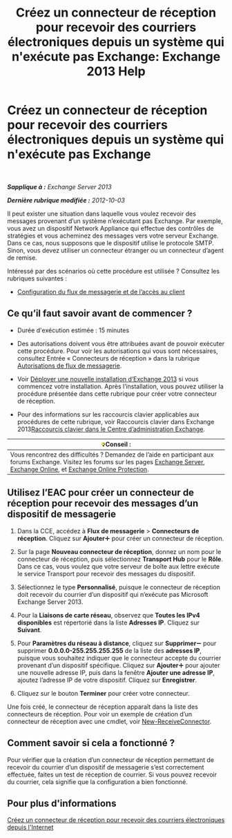 ﻿---
title: "Créez un connecteur de réception pour recevoir des courriers électroniques depuis un système qui n'exécute pas Exchange: Exchange 2013 Help"
TOCTitle: Créez un connecteur de réception pour recevoir des courriers électroniques depuis un système qui n'exécute pas Exchange
ms:assetid: 85f0864a-6502-49db-8804-16755a7292b4
ms:mtpsurl: https://technet.microsoft.com/fr-fr/library/JJ657467(v=EXCHG.150)
ms:contentKeyID: 50478614
ms.date: 04/24/2018
mtps_version: v=EXCHG.150
ms.translationtype: HT
---

# Créez un connecteur de réception pour recevoir des courriers électroniques depuis un système qui n'exécute pas Exchange

 

_**Sapplique à :** Exchange Server 2013_

_**Dernière rubrique modifiée :** 2012-10-03_

Il peut exister une situation dans laquelle vous voulez recevoir des messages provenant d’un système n’exécutant pas Exchange. Par exemple, vous avez un dispositif Network Appliance qui effectue des contrôles de stratégies et vous acheminez des messages vers votre serveur Exchange. Dans ce cas, nous supposons que le dispositif utilise le protocole SMTP. Sinon, vous devez utiliser un connecteur étranger ou un connecteur d’agent de remise.

Intéressé par des scénarios où cette procédure est utilisée ? Consultez les rubriques suivantes :

  - [Configuration du flux de messagerie et de l’accès au client](configure-mail-flow-and-client-access-exchange-2013-help.md)

## Ce qu’il faut savoir avant de commencer ?

  - Durée d'exécution estimée : 15 minutes

  - Des autorisations doivent vous être attribuées avant de pouvoir exécuter cette procédure. Pour voir les autorisations qui vous sont nécessaires, consultez Entrée « Connecteurs de réception » dans la rubrique [Autorisations de flux de messagerie](mail-flow-permissions-exchange-2013-help.md).

  - Voir [Déployer une nouvelle installation d’Exchange 2013](deploy-a-new-installation-of-exchange-2013-exchange-2013-help.md) si vous commencez votre installation. Après l’installation, vous pouvez utiliser la procédure présentée dans cette rubrique pour créer votre connecteur de réception.

  - Pour des informations sur les raccourcis clavier applicables aux procédures de cette rubrique, voir Raccourcis clavier dans Exchange 2013[Raccourcis clavier dans le Centre d’administration Exchange](keyboard-shortcuts-in-the-exchange-admin-center-exchange-online-protection-help.md).

<table>
<thead>
<tr class="header">
<th><img src="images/Bb125224.tip(EXCHG.150).gif" title="Conseil" alt="Conseil" />Conseil :</th>
</tr>
</thead>
<tbody>
<tr class="odd">
<td>Vous rencontrez des difficultés ? Demandez de l’aide en participant aux forums Exchange. Visitez les forums sur les pages <a href="https://go.microsoft.com/fwlink/p/?linkid=60612">Exchange Server</a>, <a href="https://go.microsoft.com/fwlink/p/?linkid=267542">Exchange Online</a>, et <a href="https://go.microsoft.com/fwlink/p/?linkid=285351">Exchange Online Protection</a>.</td>
</tr>
</tbody>
</table>


## Utilisez l’EAC pour créer un connecteur de réception pour recevoir des messages d’un dispositif de messagerie

1.  Dans la CCE, accédez à **Flux de messagerie** \> **Connecteurs de réception**. Cliquez sur **Ajouter**![Icône Ajouter](images/JJ218640.c1e75329-d6d7-4073-a27d-498590bbb558(EXCHG.150).gif "Icône Ajouter") pour créer un connecteur de réception.

2.  Sur la page **Nouveau connecteur de réception**, donnez un nom pour le connecteur de réception, puis sélectionnez **Transport Hub** pour le **Rôle**. Dans ce cas, vous voulez que votre serveur de boîte aux lettre exécute le service Transport pour recevoir des messages du dispositif.

3.  Sélectionnez le type **Personnalisé**, puisque le connecteur de réception doit recevoir du courrier d’un dispositif qui n’exécute pas Microsoft Exchange Server 2013.

4.  Pour la **Liaisons de carte réseau**, observez que **Toutes les IPv4 disponibles** est répertorié dans la liste **Adresses IP**. Cliquez sur **Suivant**.

5.  Pour **Paramètres du réseau à distance**, cliquez sur **Supprimer**![Icône Suppression](images/Dd362328.479b6ced-8d64-4277-a725-f17fea202b28(EXCHG.150).gif "Icône Suppression") pour supprimer **0.0.0.0-255.255.255.255** de la liste des **adresses IP**, puisque vous souhaitez indiquer que le connecteur accepte du courrier provenant d’un dispositif spécifique. Cliquez sur **Ajouter**![Icône Ajouter](images/JJ218640.c1e75329-d6d7-4073-a27d-498590bbb558(EXCHG.150).gif "Icône Ajouter") pour ajouter une nouvelle adresse IP, puis dans la fenêtre **Ajouter une adresse IP**, ajoutez l’adresse IP de votre dispositif. Cliquez sur **Enregistrer**.

6.  Cliquez sur le bouton **Terminer** pour créer votre connecteur.

Une fois créé, le connecteur de réception apparaît dans la liste des connecteurs de réception. Pour voir un exemple de création d’un connecteur de réception avec une cmdlet, voir [New-ReceiveConnector](https://technet.microsoft.com/fr-fr/library/bb125139\(v=exchg.150\)).

## Comment savoir si cela a fonctionné ?

Pour vérifier que la création d’un connecteur de réception permettant de recevoir du courrier d’un dispositif de messagerie s’est correctement effectuée, faites un test de réception de courrier. Si vous pouvez recevoir du courrier, cela signifie que la configuration a bien fonctionné.

## Pour plus d'informations

[Créez un connecteur de réception pour recevoir des courriers électroniques depuis l'Internet](create-a-receive-connector-to-receive-email-from-the-internet-exchange-2013-help.md)

